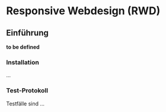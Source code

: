 # Responsive Webdesign (RWD)
## Einführung
**to be defined**
### Installation
...
### Test-Protokoll
Testfälle sind ...
